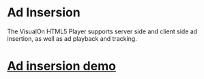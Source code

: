 # Ad Insersion
The VisualOn HTML5 Player supports server side and client side ad insertion, as well as ad playback and tracking.

# [Ad insersion demo](https://www.visualon.com/index.php/html5-player-ads-demo/)
